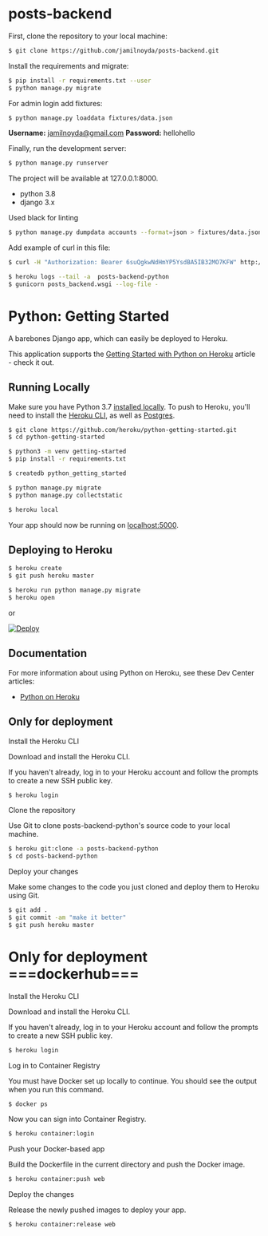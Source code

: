 # posts-backend

First, clone the repository to your local machine:
```sh
$ git clone https://github.com/jamilnoyda/posts-backend.git
```

Install the requirements and migrate:
```sh
$ pip install -r requirements.txt --user
$ python manage.py migrate
```

For admin login add fixtures:
```sh
$ python manage.py loaddata fixtures/data.json
```

**Username:** jamilnoyda@gmail.com
**Password:** hellohello

Finally, run the development server:
```sh
$ python manage.py runserver
```

The project will be available at 127.0.0.1:8000.

- python 3.8
- django 3.x
  
Used black for linting

```sh
$ python manage.py dumpdata accounts --format=json > fixtures/data.json
````

Add example of curl in this file:
```sh
$ curl -H "Authorization: Bearer 6suQgkwNdHmYP5YsdBA5IB32MO7KFW" http://localhost:8000/groups/
```

```sh
$ heroku logs --tail -a  posts-backend-python
$ gunicorn posts_backend.wsgi --log-file -
```

# Python: Getting Started

A barebones Django app, which can easily be deployed to Heroku.

This application supports the [Getting Started with Python on Heroku](https://devcenter.heroku.com/articles/getting-started-with-python) article - check it out.

## Running Locally

Make sure you have Python 3.7 [installed locally](http://install.python-guide.org). To push to Heroku, you'll need to install the [Heroku CLI](https://devcenter.heroku.com/articles/heroku-cli), as well as [Postgres](https://devcenter.heroku.com/articles/heroku-postgresql#local-setup).

```sh
$ git clone https://github.com/heroku/python-getting-started.git
$ cd python-getting-started

$ python3 -m venv getting-started
$ pip install -r requirements.txt

$ createdb python_getting_started

$ python manage.py migrate
$ python manage.py collectstatic

$ heroku local
```

Your app should now be running on [localhost:5000](http://localhost:5000/).

## Deploying to Heroku

```sh
$ heroku create
$ git push heroku master

$ heroku run python manage.py migrate
$ heroku open
```
or

[![Deploy](https://www.herokucdn.com/deploy/button.svg)](https://heroku.com/deploy)

## Documentation

For more information about using Python on Heroku, see these Dev Center articles:

- [Python on Heroku](https://devcenter.heroku.com/categories/python)

## Only for  deployment

Install the Heroku CLI

Download and install the Heroku CLI.

If you haven't already, log in to your Heroku account and follow the prompts to create a new SSH public key.
```sh
$ heroku login
```

Clone the repository

Use Git to clone posts-backend-python's source code to your local machine.
```sh
$ heroku git:clone -a posts-backend-python
$ cd posts-backend-python
```

Deploy your changes

Make some changes to the code you just cloned and deploy them to Heroku using Git.

```sh
$ git add .
$ git commit -am "make it better"
$ git push heroku master
```

# Only for deployment ===dockerhub===

Install the Heroku CLI

Download and install the Heroku CLI.

If you haven't already, log in to your Heroku account and follow the prompts to create a new SSH public key.

```sh
$ heroku login
```

Log in to Container Registry

You must have Docker set up locally to continue. You should see the output when you run this command.
```sh
$ docker ps
```

Now you can sign into Container Registry.

```sh
$ heroku container:login
```

Push your Docker-based app

Build the Dockerfile in the current directory and push the Docker image.

```sh
$ heroku container:push web
```

Deploy the changes

Release the newly pushed images to deploy your app.

```sh
$ heroku container:release web
```
